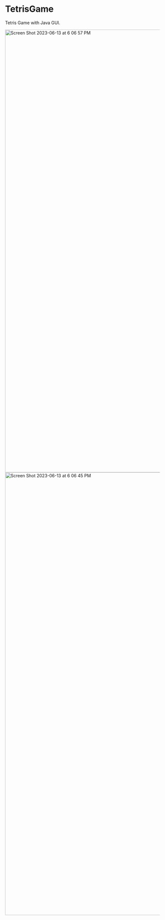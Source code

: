 # TetrisGame

Tetris Game with Java GUI.


<img width="1440" alt="Screen Shot 2023-06-13 at 6 06 57 PM" src="https://github.com/Korea19800/TetrisGame/assets/52956141/2de87994-8acc-4d15-94e5-4967bedc1921">
<img width="1440" alt="Screen Shot 2023-06-13 at 6 06 45 PM" src="https://github.com/Korea19800/TetrisGame/assets/52956141/017c885f-4245-43ca-b265-046a805809f7">
